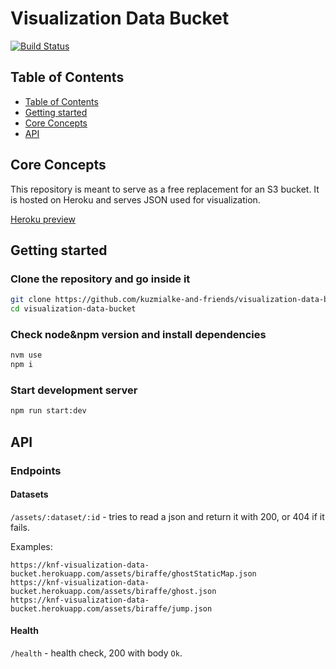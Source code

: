 # Visualization Data Bucket

[![Build Status](https://travis-ci.com/kuzmialke-and-friends/visualization-data-bucket.svg?branch=main)](https://travis-ci.com/kuzmialke-and-friends/visualization-data-bucket)

## Table of Contents

- [Table of Contents](#table-of-contents)
- [Getting started](#getting-started)
- [Core Concepts](#core-concepts)
- [API](#api)

## Core Concepts

This repository is meant to serve as a free replacement for an S3 bucket. It is hosted on Heroku and
serves JSON used for visualization.

[Heroku preview](https://knf-visualization-data-bucket.herokuapp.com)

## Getting started

### Clone the repository and go inside it

```bash
git clone https://github.com/kuzmialke-and-friends/visualization-data-bucket
cd visualization-data-bucket
```

### Check node&npm version and install dependencies

```bash
nvm use
npm i
```

### Start development server

```bash
npm run start:dev
```

## API

### Endpoints

#### Datasets

`/assets/:dataset/:id` - tries to read a json and return it with 200, or 404 if it fails.

Examples:

```
https://knf-visualization-data-bucket.herokuapp.com/assets/biraffe/ghostStaticMap.json
https://knf-visualization-data-bucket.herokuapp.com/assets/biraffe/ghost.json
https://knf-visualization-data-bucket.herokuapp.com/assets/biraffe/jump.json
```

#### Health

`/health` - health check, 200 with body `Ok`.

